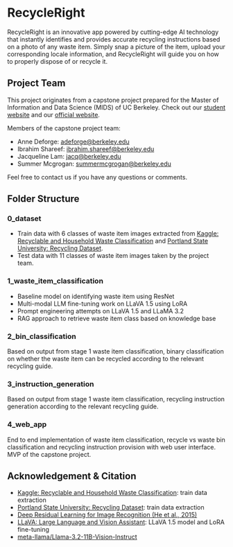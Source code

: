 # RecycleRight
RecycleRight is an innovative app powered by cutting-edge AI technology that instantly identifies and provides accurate recycling instructions based on a photo of any waste item. Simply snap a picture of the item, upload your corresponding locale information, and RecycleRight will guide you on how to properly dispose of or recycle it.

## Project Team
This project originates from a capstone project prepared for the Master of Information and Data Science (MIDS) of UC Berkeley. Check out our [student website](https://www.ischool.berkeley.edu/projects/2024/recycleright) and our [official website](https://sites.google.com/berkeley.edu/recyclerightwithjane/home).

Members of the capstone project team:
- Anne Deforge: adeforge@berkeley.edu
- Ibrahim Shareef: ibrahim.shareef@berkeley.edu
- Jacqueline Lam: jacq@berkeley.edu
- Summer Mcgrogan: summermcgrogan@berkeley.edu

Feel free to contact us if you have any questions or comments. 

## Folder Structure

### 0_dataset
- Train data with 6 classes of waste item images extracted from [Kaggle: Recyclable and Household Waste Classification](https://www.kaggle.com/datasets/alistairking/recyclable-and-household-waste-classification) and [Portland State University: Recycling Dataset](https://web.cecs.pdx.edu/~singh/rcyc-web/index.html).
- Test data with 11 classes of waste item images taken by the project team.
  
### 1_waste_item_classification
- Baseline model on identifying waste item using ResNet
- Multi-modal LLM fine-tuning work on LLaVA 1.5 using LoRA
- Prompt engineering attempts on LLaVA 1.5 and LLaMA 3.2
- RAG approach to retrieve waste item class based on knowledge base

### 2_bin_classification
Based on output from stage 1 waste item classification, binary classification on whether the waste item can be recycled according to the relevant recycling guide.

### 3_instruction_generation
Based on output from stage 1 waste item classification, recycling instruction generation according to the relevant recycling guide.

### 4_web_app
End to end implementation of waste item classification, recycle vs waste bin classification and recycling instruction provision with web user interface. MVP of the capstone project.

## Acknowledgement & Citation
- [Kaggle: Recyclable and Household Waste Classification](https://www.kaggle.com/datasets/alistairking/recyclable-and-household-waste-classification): train data extraction
- [Portland State University: Recycling Dataset](https://web.cecs.pdx.edu/~singh/rcyc-web/index.html): train data extraction
- [Deep Residual Learning for Image Recognition (He et al., 2015)](https://arxiv.org/abs/1512.03385)
- [LLaVA: Large Language and Vision Assistant](https://github.com/haotian-liu/LLaVA): LLaVA 1.5 model and LoRA fine-tuning
- [meta-llama/Llama-3.2-11B-Vision-Instruct](https://huggingface.co/meta-llama/Llama-3.2-11B-Vision-Instruct)
